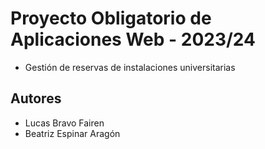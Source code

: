# Proyecto Obligatorio de Aplicaciones Web - 2023/24
- Gestión de reservas de instalaciones universitarias
## Autores
- Lucas Bravo Fairen
- Beatriz Espinar Aragón
